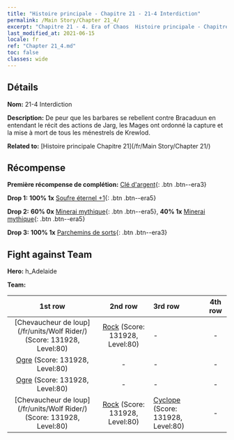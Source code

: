 ```yaml
---
title: "Histoire principale - Chapitre 21 - 21-4 Interdiction"
permalink: /Main Story/Chapter 21_4/
excerpt: "Chapitre 21 - 4. Era of Chaos  Histoire principale - Chapitre 21_4. 21-4 Interdiction"
last_modified_at: 2021-06-15
locale: fr
ref: "Chapter 21_4.md"
toc: false
classes: wide
---
```


## Détails

 **Nom:** 21-4 Interdiction

 **Description:** De peur que les barbares se rebellent contre Bracaduun en entendant le récit des actions de Jarg, les Mages ont ordonné la capture et la mise à mort de tous les ménestrels de Krewlod.

 **Related to:** [Histoire principale Chapitre 21](/fr/Main Story/Chapter 21/)

## Récompense

 **Première récompense de complétion:** [Clé d'argent](/ItemsFR/con_693/){: .btn .btn--era3}

 **Drop 1:** **100% 1x** [Soufre éternel +1](/ItemsFR/mat_71/){: .btn .btn--era5}

 **Drop 2:** **60% 0x** [Minerai mythique](/ItemsFR/mat_61/){: .btn .btn--era5}, **40% 1x** [Minerai mythique](/ItemsFR/mat_61/){: .btn .btn--era5}

 **Drop 3:** **100% 1x** [Parchemins de sorts](/ItemsFR/con_694/){: .btn .btn--era3}


## Fight against Team
 **Hero:** h_Adelaide

 **Team:**


  | 1st row | 2nd row | 3rd row | 4th row |
  |:----:|:----:|:----|:----:|
  | [Chevaucheur de loup](/fr/units/Wolf Rider/) (Score: 131928, Level:80)  | [Rock](/fr/units/Roc/) (Score: 131928, Level:80)  | - | - |
  | [Ogre](/fr/units/Ogre/) (Score: 131928, Level:80)  | - | - | - |
  | [Ogre](/fr/units/Ogre/) (Score: 131928, Level:80)  | - | - | - |
  | [Chevaucheur de loup](/fr/units/Wolf Rider/) (Score: 131928, Level:80)  | [Rock](/fr/units/Roc/) (Score: 131928, Level:80)  | [Cyclope](/fr/units/Cyclops/) (Score: 131928, Level:80)  | - |


